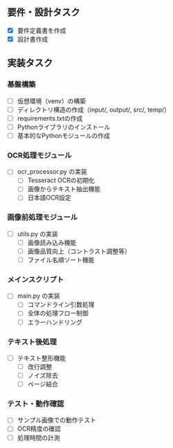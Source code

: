## 要件・設計タスク
- [x] 要件定義書を作成
- [x] 設計書作成

## 実装タスク

### 基盤構築
- [ ] 仮想環境（venv）の構築
- [ ] ディレクトリ構造の作成（input/, output/, src/, temp/）
- [ ] requirements.txtの作成
- [ ] Pythonライブラリのインストール
- [ ] 基本的なPythonモジュールの作成

### OCR処理モジュール
- [ ] ocr_processor.py の実装
  - [ ] Tesseract OCRの初期化
  - [ ] 画像からテキスト抽出機能
  - [ ] 日本語OCR設定

### 画像前処理モジュール
- [ ] utils.py の実装
  - [ ] 画像読み込み機能
  - [ ] 画像品質向上（コントラスト調整等）
  - [ ] ファイル名順ソート機能

### メインスクリプト
- [ ] main.py の実装
  - [ ] コマンドライン引数処理
  - [ ] 全体の処理フロー制御
  - [ ] エラーハンドリング

### テキスト後処理
- [ ] テキスト整形機能
  - [ ] 改行調整
  - [ ] ノイズ除去
  - [ ] ページ結合

### テスト・動作確認
- [ ] サンプル画像での動作テスト
- [ ] OCR精度の確認
- [ ] 処理時間の計測
